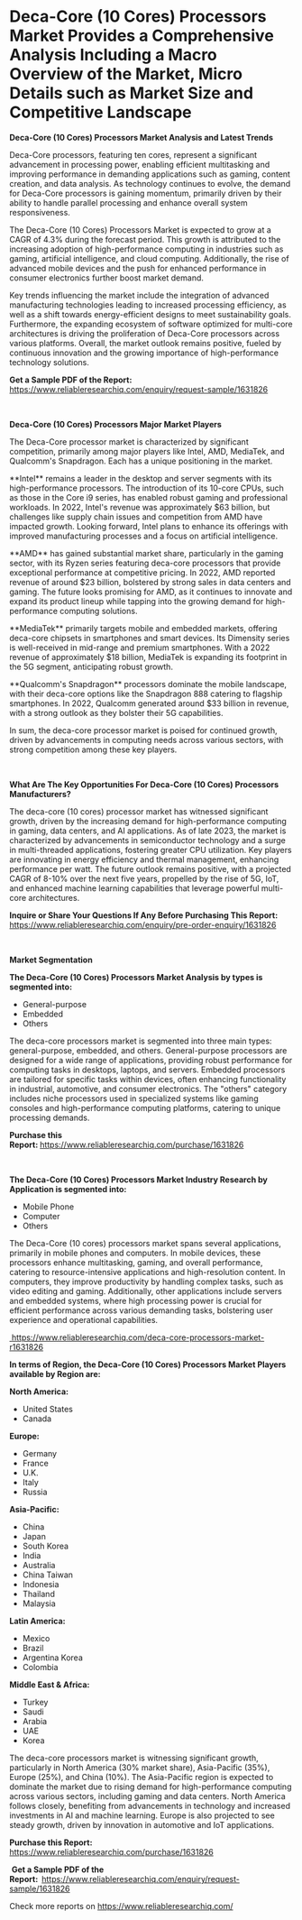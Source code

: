 <p><h1>Deca-Core (10 Cores) Processors Market Provides a Comprehensive Analysis Including a Macro Overview of the Market, Micro Details such as Market Size and Competitive Landscape</h1></p><p><strong>Deca-Core (10 Cores) Processors Market Analysis and Latest Trends</strong></p>
<p><p>Deca-Core processors, featuring ten cores, represent a significant advancement in processing power, enabling efficient multitasking and improving performance in demanding applications such as gaming, content creation, and data analysis. As technology continues to evolve, the demand for Deca-Core processors is gaining momentum, primarily driven by their ability to handle parallel processing and enhance overall system responsiveness.</p><p>The Deca-Core (10 Cores) Processors Market is expected to grow at a CAGR of 4.3% during the forecast period. This growth is attributed to the increasing adoption of high-performance computing in industries such as gaming, artificial intelligence, and cloud computing. Additionally, the rise of advanced mobile devices and the push for enhanced performance in consumer electronics further boost market demand.</p><p>Key trends influencing the market include the integration of advanced manufacturing technologies leading to increased processing efficiency, as well as a shift towards energy-efficient designs to meet sustainability goals. Furthermore, the expanding ecosystem of software optimized for multi-core architectures is driving the proliferation of Deca-Core processors across various platforms. Overall, the market outlook remains positive, fueled by continuous innovation and the growing importance of high-performance technology solutions.</p></p>
<p><strong>Get a Sample PDF of the Report:&nbsp;</strong> <a href="https://www.reliableresearchiq.com/enquiry/request-sample/1631826?utm_campaign=2268&utm_medium=2&utm_source=Github&utm_content=ia&utm_term=29032025&utm_id=deca-core-10-cores-processors">https://www.reliableresearchiq.com/enquiry/request-sample/1631826</a></p>
<p>&nbsp;</p>
<p><strong>Deca-Core (10 Cores) Processors Major Market Players</strong></p>
<p><p>The Deca-Core processor market is characterized by significant competition, primarily among major players like Intel, AMD, MediaTek, and Qualcomm's Snapdragon. Each has a unique positioning in the market.</p><p>**Intel** remains a leader in the desktop and server segments with its high-performance processors. The introduction of its 10-core CPUs, such as those in the Core i9 series, has enabled robust gaming and professional workloads. In 2022, Intel's revenue was approximately $63 billion, but challenges like supply chain issues and competition from AMD have impacted growth. Looking forward, Intel plans to enhance its offerings with improved manufacturing processes and a focus on artificial intelligence.</p><p>**AMD** has gained substantial market share, particularly in the gaming sector, with its Ryzen series featuring deca-core processors that provide exceptional performance at competitive pricing. In 2022, AMD reported revenue of around $23 billion, bolstered by strong sales in data centers and gaming. The future looks promising for AMD, as it continues to innovate and expand its product lineup while tapping into the growing demand for high-performance computing solutions.</p><p>**MediaTek** primarily targets mobile and embedded markets, offering deca-core chipsets in smartphones and smart devices. Its Dimensity series is well-received in mid-range and premium smartphones. With a 2022 revenue of approximately $18 billion, MediaTek is expanding its footprint in the 5G segment, anticipating robust growth.</p><p>**Qualcomm's Snapdragon** processors dominate the mobile landscape, with their deca-core options like the Snapdragon 888 catering to flagship smartphones. In 2022, Qualcomm generated around $33 billion in revenue, with a strong outlook as they bolster their 5G capabilities.</p><p>In sum, the deca-core processor market is poised for continued growth, driven by advancements in computing needs across various sectors, with strong competition among these key players.</p></p>
<p>&nbsp;</p>
<p><strong>What Are The Key Opportunities For Deca-Core (10 Cores) Processors Manufacturers?</strong></p>
<p><p>The deca-core (10 cores) processor market has witnessed significant growth, driven by the increasing demand for high-performance computing in gaming, data centers, and AI applications. As of late 2023, the market is characterized by advancements in semiconductor technology and a surge in multi-threaded applications, fostering greater CPU utilization. Key players are innovating in energy efficiency and thermal management, enhancing performance per watt. The future outlook remains positive, with a projected CAGR of 8-10% over the next five years, propelled by the rise of 5G, IoT, and enhanced machine learning capabilities that leverage powerful multi-core architectures.</p></p>
<p><strong>Inquire or Share Your Questions If Any Before Purchasing This Report:</strong> <a href="https://www.reliableresearchiq.com/enquiry/pre-order-enquiry/1631826?utm_campaign=2268&utm_medium=2&utm_source=Github&utm_content=ia&utm_term=29032025&utm_id=deca-core-10-cores-processors">https://www.reliableresearchiq.com/enquiry/pre-order-enquiry/1631826</a></p>
<p>&nbsp;</p>
<p><strong>Market Segmentation</strong></p>
<p><strong>The Deca-Core (10 Cores) Processors Market Analysis by types is segmented into:</strong></p>
<p><ul><li>General-purpose</li><li>Embedded</li><li>Others</li></ul></p>
<p><p>The deca-core processors market is segmented into three main types: general-purpose, embedded, and others. General-purpose processors are designed for a wide range of applications, providing robust performance for computing tasks in desktops, laptops, and servers. Embedded processors are tailored for specific tasks within devices, often enhancing functionality in industrial, automotive, and consumer electronics. The "others" category includes niche processors used in specialized systems like gaming consoles and high-performance computing platforms, catering to unique processing demands.</p></p>
<p><strong>Purchase this Report:&nbsp;</strong><a href="https://www.reliableresearchiq.com/purchase/1631826?utm_campaign=2268&utm_medium=2&utm_source=Github&utm_content=ia&utm_term=29032025&utm_id=deca-core-10-cores-processors">https://www.reliableresearchiq.com/purchase/1631826</a></p>
<p>&nbsp;</p>
<p><strong>The Deca-Core (10 Cores) Processors Market Industry Research by Application is segmented into:</strong></p>
<p><ul><li>Mobile Phone</li><li>Computer</li><li>Others</li></ul></p>
<p><p>The Deca-Core (10 cores) processors market spans several applications, primarily in mobile phones and computers. In mobile devices, these processors enhance multitasking, gaming, and overall performance, catering to resource-intensive applications and high-resolution content. In computers, they improve productivity by handling complex tasks, such as video editing and gaming. Additionally, other applications include servers and embedded systems, where high processing power is crucial for efficient performance across various demanding tasks, bolstering user experience and operational capabilities.</p></p>
<p><a href="https://www.reliableresearchiq.com/deca-core-processors-market-r1631826?utm_campaign=2268&utm_medium=2&utm_source=Github&utm_content=ia&utm_term=29032025&utm_id=deca-core-10-cores-processors">&nbsp;https://www.reliableresearchiq.com/deca-core-processors-market-r1631826</a></p>
<p><strong>In terms of Region, the Deca-Core (10 Cores) Processors Market Players available by Region are:</strong></p>
<p>
    <p> <strong> North America: </strong>
        <ul>
            <li>United States</li>
            <li>Canada</li>
        </ul>
        </p> 
    <p> <strong> Europe: </strong>
        <ul>
            <li>Germany</li>
            <li>France</li>
            <li>U.K.</li>
            <li>Italy</li>
            <li>Russia</li>
        </ul>
        </p> 
    <p> <strong> Asia-Pacific: </strong>
        <ul>
            <li>China</li>
            <li>Japan</li>
            <li>South Korea</li>
            <li>India</li>
            <li>Australia</li>
            <li>China Taiwan</li>
            <li>Indonesia</li>
            <li>Thailand</li>
            <li>Malaysia</li>
        </ul>
        </p> 
    <p> <strong> Latin America: </strong>
        <ul>
            <li>Mexico</li>
            <li>Brazil</li>
            <li>Argentina Korea</li>
            <li>Colombia</li>
        </ul>
        </p> 
    <p> <strong> Middle East & Africa: </strong>
        <ul>
            <li>Turkey</li>
            <li>Saudi</li>
            <li>Arabia</li>
            <li>UAE</li>
            <li>Korea</li>
        </ul>
    </p>
    </p>
<p><p>The deca-core processors market is witnessing significant growth, particularly in North America (30% market share), Asia-Pacific (35%), Europe (25%), and China (10%). The Asia-Pacific region is expected to dominate the market due to rising demand for high-performance computing across various sectors, including gaming and data centers. North America follows closely, benefiting from advancements in technology and increased investments in AI and machine learning. Europe is also projected to see steady growth, driven by innovation in automotive and IoT applications.</p></p>
<p><strong>Purchase this Report: </strong><a href="https://www.reliableresearchiq.com/purchase/1631826?utm_campaign=2268&utm_medium=2&utm_source=Github&utm_content=ia&utm_term=29032025&utm_id=deca-core-10-cores-processors">https://www.reliableresearchiq.com/purchase/1631826</a></p>
<p>&nbsp;<strong>Get a Sample PDF of the Report:&nbsp;&nbsp;</strong><a href="https://www.reliableresearchiq.com/enquiry/request-sample/1631826?utm_campaign=2268&utm_medium=2&utm_source=Github&utm_content=ia&utm_term=29032025&utm_id=deca-core-10-cores-processors">https://www.reliableresearchiq.com/enquiry/request-sample/1631826</a></p>
<p><strong></strong></p>
<p>Check more reports on <a href="https://www.reliableresearchiq.com/?utm_campaign=2268&utm_medium=2&utm_source=Github&utm_content=ia&utm_term=29032025&utm_id=deca-core-10-cores-processors">https://www.reliableresearchiq.com/</a></p>